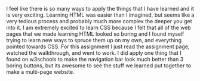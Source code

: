 I feel like there is so many ways to apply the things that I have learned and it is very exciting. Learning HTML was easier than I imagined, but seems like a very tedious process and probably much more complex the deeper you get into it.
I am extremely excited to learn CSS because I felt that all of the web pages that we made learning HTML looked so boring and I found myself trying to learn new ways to spruce them up on my own, and everything pointed towards CSS.
For this assignment I just read the assignment page, watched the walkthrough, and went to work. I did apply one thing that I found on w3schools to make the navigation bar look much better than 3 boring buttons, but its awesome to see the stuff we learned put together to make a multi-page website.
